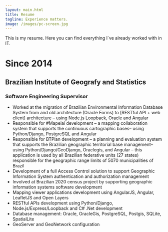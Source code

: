 ```yaml
---
layout: main.html
title: Resume
tagline: Experience matters.
image: /images/pc-screen.jpg
---
```


This is my resume. Here you can find everything I`ve already worked with in IT.

# Since 2014
## Brazilian Institute of Geografy and Statistics
### Software Engineering Supervisor
* Worked at the migration of Brazilian Environmental Information Database System from and old architecture (Oracle Forms) to [RESTful API + web client] architecture – using Node.js Loopback, Oracle and Angular
* Responsible for #Mapeiaí development – a mapping collaboration system that supports the continuous cartographic bases– using Python/Django, PostgreSQL and Angular
* Responsible for BTPlan development – a planning and evaluation system that supports the Brazilian geographic territorial base management– using Python/Django/GeoDjango, Oraclegis, and Angular – this application is used by all Brazilian federative units (27 states) responsible for the geographic range limits of 5070 municipalities of Brazil
* Development of a full Access Control solution to support Geographic Information System authentication and authorization management
* Involved at Brazilian 2020 census project by supporting geographic information systems software development 
* Mapping viewer applications development using AngularJS, Angular, LeafletJS and Open Layers
* RESTful APIs development using Python/Django, Node.js/Express/Loopback and C# .Net development
* Database management: Oracle, OracleGis, PostgreSQL, Postgis, SQLite, SpatialLite
* GeoServer and GeoNetwork configuration

